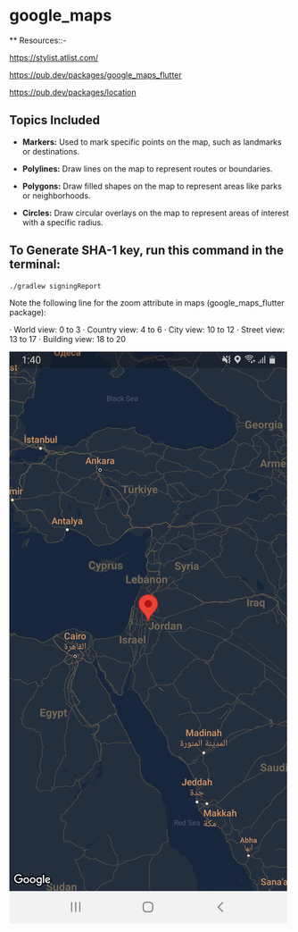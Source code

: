 # google_maps

** Resources::-

https://stylist.atlist.com/

https://pub.dev/packages/google_maps_flutter

https://pub.dev/packages/location

## Topics Included

- **Markers:** Used to mark specific points on the map, such as landmarks or destinations.

- **Polylines:** Draw lines on the map to represent routes or boundaries.

- **Polygons:** Draw filled shapes on the map to represent areas like parks or neighborhoods.

- **Circles:** Draw circular overlays on the map to represent areas of interest with a specific radius.


## To Generate SHA-1 key, run this command in the terminal:

```bash
./gradlew signingReport
``` 

Note the following line for the zoom attribute in maps (google_maps_flutter package):

&middot; World view: 0 to 3
&middot; Country view: 4 to 6
&middot; City view: 10 to 12
&middot; Street view: 13 to 17
&middot; Building view: 18 to 20






![Code Snippet](assets/images/screenshot-1708342812531.png)
